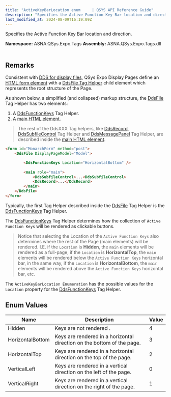 ```yaml
---
title: "ActiveKeyBarLocation enum     | QSYS API Reference Guide"
description: "Specifies the Active Function Key Bar location and direction. "
last_modified_at: 2024-08-09T16:19:09Z
---
```


Specifies the Active Function Key Bar location and direction.

**Namespace:** ASNA.QSys.Expo.Tags
**Assembly:** ASNA.QSys.Expo.Tags.dll
<br>
<br>

## Remarks

Consistent with [DDS for display files](https://www.ibm.com/docs/en/i/7.1?topic=dds-display-files), QSys Expo Display Pages define an [HTML form element](https://developer.mozilla.org/en-US/docs/Web/HTML/Element/form) with a [DdsFile Tag Helper](/reference/expo/qsys-expo-tags/dds-file-tag-helper.html) child element which represents the root structure of the Page.

As shown below, a simplified (and collapsed) markup structure, the [DdsFile](/reference/expo/qsys-expo-tags/dds-file-tag-helper.html) Tag Helper has two elements:

1. A [DdsFunctionKeys](/reference/expo/qsys-expo-tags/dds-function-keys-tag-helper.html) Tag Helper.
2. A [main HTML element](https://developer.mozilla.org/en-US/docs/Web/HTML/Element/main).

> The rest of the DdsXXX Tag helpers, like [DdsRecord](/reference/expo/qsys-expo-tags/dds-record-tag-helper.html), [DdsSubfileControl](/reference/expo/qsys-expo-tags/dds-subfile-control-tag-helper.html) Tag Helper and [DdsMessagePanel](/reference/expo/qsys-expo-tags/dds-message-panel-tag-helper.html) Tag Helper, are described inside the [main HTML element](https://developer.mozilla.org/en-US/docs/Web/HTML/Element/main).

```html
<form id="MonarchForm" method="post">
    <DdsFile DisplayPageModel="Model">

        <DdsFunctionKeys Location="HorizontalBottom" />
        
        <main role="main">
            <DdsSubfileControl>...<DdsSubfileControl>
            <DdsRecord>...</DdsRecord>
        </main>
    </DdsFile>
</form>
```

Typically, the first Tag Helper described inside the [DdsFile](/reference/expo/qsys-expo-tags/dds-file-tag-helper.html) Tag Helper is the [DdsFunctionKeys](/reference/expo/qsys-expo-tags/dds-function-keys-tag-helper.html) Tag Helper.

The [DdsFunctionKeys](/reference/expo/qsys-expo-tags/dds-function-keys-tag-helper.html) Tag Helper determines how the collection of `Active Function Keys` will be rendered as clickable buttons.

> Notice that selecting the Location of the `Active Function Keys` also determines where the rest of the Page (main elements) will be rendered. I.E. if the `Location` is **Hidden**, the `main` elements will be rendered as a full-page, if the `Location` is **HorizontalTop**, the `main` elements will be rendered below the `Active Function Keys` horizontal bar, in the same way, if the `Location` is **HorizontalBottom**, the `main` elements will be rendered above the `Active Function Keys` horizontal bar, etc. 

The `ActiveKeyBarLocation Enumeration` has the possible values for the `Location` property for the [DdsFunctionKeys](/reference/expo/qsys-expo-tags/dds-function-keys-tag-helper.html) Tag Helper.


## Enum Values

| Name | Description | Value
| --- | --- | --- 
| Hidden | Keys are not rendered . | 4 |
| HorizontalBottom | Keys are rendered in a horizontal direction on the bottom of the page. | 3 |
| HorizontalTop | Keys are rendered in a horizontal direction on the top of the page. | 2 |
| VerticalLeft | Keys are rendered in a vertical direction on the left of the page. | 0 |
| VerticalRight | Keys are rendered in a vertical direction on the right of the page. | 1 |
